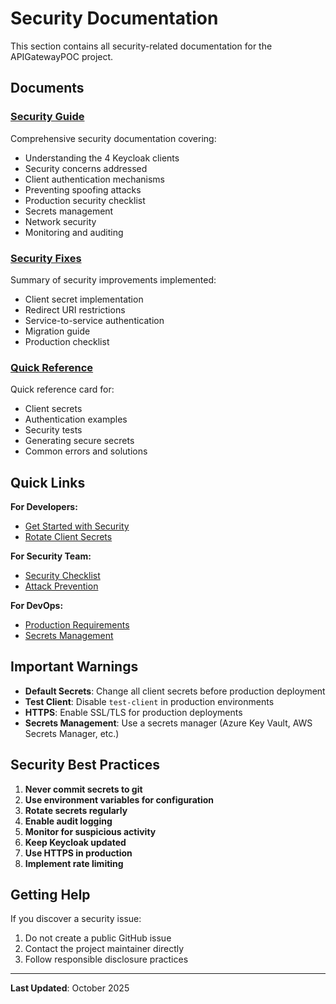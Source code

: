 # Security Documentation

This section contains all security-related documentation for the APIGatewayPOC project.

## Documents

### [Security Guide](security-guide.md)
Comprehensive security documentation covering:
- Understanding the 4 Keycloak clients
- Security concerns addressed
- Client authentication mechanisms
- Preventing spoofing attacks
- Production security checklist
- Secrets management
- Network security
- Monitoring and auditing

### [Security Fixes](security-fixes.md)
Summary of security improvements implemented:
- Client secret implementation
- Redirect URI restrictions
- Service-to-service authentication
- Migration guide
- Production checklist

### [Quick Reference](quick-reference.md)
Quick reference card for:
- Client secrets
- Authentication examples
- Security tests
- Generating secure secrets
- Common errors and solutions

## Quick Links

**For Developers:**
- [Get Started with Security](quick-reference.md#authentication-examples)
- [Rotate Client Secrets](../../scripts/README.md#secret-rotation-workflow)

**For Security Team:**
- [Security Checklist](security-guide.md#production-security-checklist)
- [Attack Prevention](security-guide.md#preventing-spoofing-attacks)

**For DevOps:**
- [Production Requirements](security-guide.md#production-security-checklist)
- [Secrets Management](security-guide.md#secrets-management)

## Important Warnings

- **Default Secrets**: Change all client secrets before production deployment
- **Test Client**: Disable `test-client` in production environments
- **HTTPS**: Enable SSL/TLS for production deployments
- **Secrets Management**: Use a secrets manager (Azure Key Vault, AWS Secrets Manager, etc.)

## Security Best Practices

1. **Never commit secrets to git**
2. **Use environment variables for configuration**
3. **Rotate secrets regularly**
4. **Enable audit logging**
5. **Monitor for suspicious activity**
6. **Keep Keycloak updated**
7. **Use HTTPS in production**
8. **Implement rate limiting**

## Getting Help

If you discover a security issue:
1. Do not create a public GitHub issue
2. Contact the project maintainer directly
3. Follow responsible disclosure practices

---

**Last Updated**: October 2025
